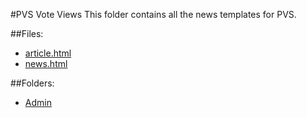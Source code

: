 #PVS Vote Views
This folder contains all the news templates for PVS.

##Files:
* [article.html](/admin/docs/templates/view/news/article.html)
* [news.html](/admin/docs/templates/view/news/news.html)

##Folders:
* [Admin](/admin/docs/templates/view/news/admin/)
